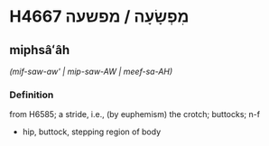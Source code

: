 # H4667 מִפְשָׂעָה / מפשעה

## miphsâʻâh

_(mif-saw-aw' | mip-saw-AW | meef-sa-AH)_

### Definition

from H6585; a stride, i.e., (by euphemism) the crotch; buttocks; n-f

- hip, buttock, stepping region of body
